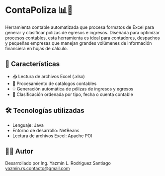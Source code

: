 # ContaPoliza 📊📁

Herramienta contable automatizada que procesa formatos de Excel para generar y clasificar pólizas de egresos e ingresos. Diseñada para optimizar procesos contables, esta herramienta es ideal para contadores, despachos y pequeñas empresas que manejan grandes volúmenes de información financiera en hojas de cálculo.

## 🚀 Características

- 📥 Lectura de archivos Excel (.xlsx)
- 🧾 Procesamiento de catálogos contables
- 💡 Generación automática de pólizas de ingresos y egresos
- 📂 Clasificación ordenada por tipo, fecha o cuenta contable

## 🛠️ Tecnologías utilizadas

- Lenguaje: Java
- Entorno de desarrollo: NetBeans
- Lectura de archivos Excel: Apache POI

## 👨‍💻 Autor
Desarrollado por Ing. Yazmin L. Rodriguez Santiago
yazmin.rs.contacto@gmail.com
